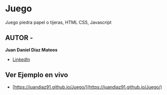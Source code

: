 # Juego
Juego piedra papel o tijeras, HTML CSS, Javascript

## AUTOR -
**Juan Daniel Díaz Mateos**

* [LinkedIn](www.linkedin.com/in/juan-ddm)

## Ver Ejemplo en vivo 
- [https://juandiaz91.github.io/Juego/](https://juandiaz91.github.io/Juego/)
